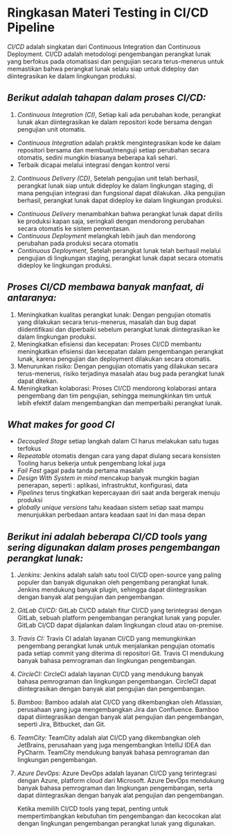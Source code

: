# Ringkasan Materi Testing in CI/CD Pipeline

*CI/CD* adalah singkatan dari Continuous Integration dan Continuous Deployment. CI/CD adalah metodologi pengembangan perangkat lunak yang berfokus 
pada otomatisasi dan pengujian secara terus-menerus untuk memastikan bahwa perangkat lunak selalu siap untuk dideploy dan diintegrasikan 
ke dalam lingkungan produksi.

## *Berikut adalah tahapan dalam proses CI/CD:*

1. *Continuous Integration (CI)*, Setiap kali ada perubahan kode, perangkat lunak akan diintegrasikan ke dalam repositori kode bersama dengan pengujian unit otomatis.

-  *Continuous Integration* adalah praktik mengintegrasikan kode ke dalam repositori bersama dan membuat/menguji setiap perubahan secara otomatis, 
   sedini mungkin biasanya beberapa kali sehari.
-  Terbaik dicapai melalui integrasi dengan kontrol versi

2. *Continuous Delivery (CD)*, Setelah pengujian unit telah berhasil, perangkat lunak siap untuk dideploy ke dalam lingkungan staging, di mana pengujian integrasi dan fungsional dapat dilakukan. Jika pengujian berhasil, perangkat lunak dapat dideploy ke dalam lingkungan produksi.
-  *Continuous Delivery* menambahkan bahwa perangkat lunak dapat dirilis ke produksi kapan saja, seringkali dengan mendorong perubahan secara otomatis 
   ke sistem pementasan.
-  *Continuous Deployment* melangkah lebih jauh dan mendorong perubahan pada produksi secara otomatis
- *Continuous Deployment*, Setelah perangkat lunak telah berhasil melalui pengujian di lingkungan staging, perangkat lunak dapat secara otomatis dideploy 
ke lingkungan produksi.

## *Proses CI/CD membawa banyak manfaat, di antaranya:*

1. Meningkatkan kualitas perangkat lunak: Dengan pengujian otomatis yang dilakukan secara terus-menerus, masalah dan bug dapat diidentifikasi dan 
   diperbaiki sebelum perangkat lunak diintegrasikan ke dalam lingkungan produksi.
2. Meningkatkan efisiensi dan kecepatan: Proses CI/CD membantu meningkatkan efisiensi dan kecepatan dalam pengembangan perangkat lunak, karena pengujian 
   dan deployment dilakukan secara otomatis.
3. Menurunkan risiko: Dengan pengujian otomatis yang dilakukan secara terus-menerus, risiko terjadinya masalah atau bug pada perangkat lunak dapat ditekan.
4. Meningkatkan kolaborasi: Proses CI/CD mendorong kolaborasi antara pengembang dan tim pengujian, sehingga memungkinkan tim untuk lebih efektif 
   dalam mengembangkan dan memperbaiki perangkat lunak.


## *What makes for good CI*

- *Decoupled Stage*
  setiap langkah dalam CI harus melakukan satu tugas terfokus
- *Repeatable*
  otomatis dengan cara yang dapat diulang secara konsisten
  Tooling harus bekerja untuk pengembang lokal juga
- *Fail Fast*
  gagal pada tanda pertama masalah
- *Design With System in mind*
  mencakup banyak mungkin bagian penerapan, seperti : aplikasi, infrastruktut, konfigurasi, data
- *Pipelines*
  terus tingkatkan kepercayaan diri saat anda bergerak menuju produksi
- *globally unique versions*
  tahu keadaan sistem setiap saat
  mampu menunjukkan perbedaan antara keadaan saat ini dan masa depan


## *Berikut ini adalah beberapa CI/CD tools yang sering digunakan dalam proses pengembangan perangkat lunak:*

1. *Jenkins:* Jenkins adalah salah satu tool CI/CD open-source yang paling populer dan banyak digunakan oleh pengembang perangkat lunak. Jenkins mendukung 
   banyak plugin, sehingga dapat diintegrasikan dengan banyak alat pengujian dan pengembangan.
2. *GitLab CI/CD:* GitLab CI/CD adalah fitur CI/CD yang terintegrasi dengan GitLab, sebuah platform pengembangan perangkat lunak yang populer. 
   GitLab CI/CD dapat dijalankan dalam lingkungan cloud atau on-premise.
3. *Travis CI:* Travis CI adalah layanan CI/CD yang memungkinkan pengembang perangkat lunak untuk menjalankan pengujian otomatis pada setiap commit yang 
   diterima di repositori Git. Travis CI mendukung banyak bahasa pemrograman dan lingkungan pengembangan.
4. *CircleCI:* CircleCI adalah layanan CI/CD yang mendukung banyak bahasa pemrograman dan lingkungan pengembangan. CircleCI dapat diintegrasikan dengan 
   banyak alat pengujian dan pengembangan.
5. *Bamboo:* Bamboo adalah alat CI/CD yang dikembangkan oleh Atlassian, perusahaan yang juga mengembangkan Jira dan Confluence. Bamboo dapat diintegrasikan 
   dengan banyak alat pengujian dan pengembangan, seperti Jira, Bitbucket, dan Git.
6. *TeamCity:* TeamCity adalah alat CI/CD yang dikembangkan oleh JetBrains, perusahaan yang juga mengembangkan IntelliJ IDEA dan PyCharm. TeamCity mendukung 
   banyak bahasa pemrograman dan lingkungan pengembangan.
7. *Azure DevOps:* Azure DevOps adalah layanan CI/CD yang terintegrasi dengan Azure, platform cloud dari Microsoft. Azure DevOps mendukung banyak bahasa pemrograman dan lingkungan pengembangan, serta dapat diintegrasikan dengan banyak alat pengujian dan pengembangan.

    Ketika memilih CI/CD tools yang tepat, penting untuk mempertimbangkan kebutuhan tim pengembangan dan kecocokan alat dengan lingkungan pengembangan perangkat lunak yang digunakan.